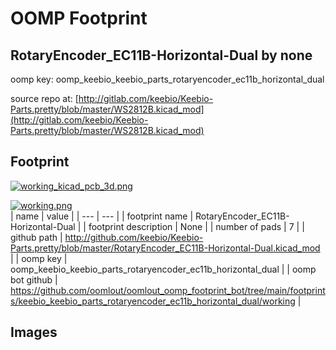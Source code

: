 # OOMP Footprint  
## RotaryEncoder_EC11B-Horizontal-Dual  by none  
  
oomp key: oomp_keebio_keebio_parts_rotaryencoder_ec11b_horizontal_dual  
  
source repo at: [http://gitlab.com/keebio/Keebio-Parts.pretty/blob/master/WS2812B.kicad_mod](http://gitlab.com/keebio/Keebio-Parts.pretty/blob/master/WS2812B.kicad_mod)  
## Footprint  
  
[![working_kicad_pcb_3d.png](working_kicad_pcb_3d_600.png)](working_kicad_pcb_3d.png)  
  
[![working.png](working_600.png)](working.png)  
| name | value | 
| --- | --- | 
| footprint name | RotaryEncoder_EC11B-Horizontal-Dual | 
| footprint description | None | 
| number of pads | 7 | 
| github path | http://github.com/keebio/Keebio-Parts.pretty/blob/master/RotaryEncoder_EC11B-Horizontal-Dual.kicad_mod | 
| oomp key | oomp_keebio_keebio_parts_rotaryencoder_ec11b_horizontal_dual | 
| oomp bot github | https://github.com/oomlout/oomlout_oomp_footprint_bot/tree/main/footprints/keebio_keebio_parts_rotaryencoder_ec11b_horizontal_dual/working | 
## Images  
